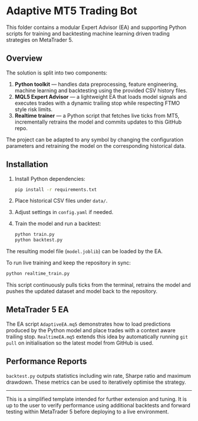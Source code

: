 # Adaptive MT5 Trading Bot

This folder contains a modular Expert Advisor (EA) and supporting Python scripts for training and
backtesting machine learning driven trading strategies on MetaTrader 5.

## Overview

The solution is split into two components:

1. **Python toolkit** — handles data preprocessing, feature engineering, machine
   learning and backtesting using the provided CSV history files.
2. **MQL5 Expert Advisor** — a lightweight EA that loads model signals and
   executes trades with a dynamic trailing stop while respecting FTMO style risk
   limits.
3. **Realtime trainer** — a Python script that fetches live ticks from MT5,
   incrementally retrains the model and commits updates to this GitHub repo.

The project can be adapted to any symbol by changing the configuration
parameters and retraining the model on the corresponding historical data.

## Installation

1. Install Python dependencies:

   ```bash
   pip install -r requirements.txt
   ```

2. Place historical CSV files under `data/`.
3. Adjust settings in `config.yaml` if needed.
4. Train the model and run a backtest:

   ```bash
   python train.py
   python backtest.py
   ```

The resulting model file (`model.joblib`) can be loaded by the EA.

To run live training and keep the repository in sync:

```bash
python realtime_train.py
```
This script continuously pulls ticks from the terminal, retrains the model and
pushes the updated dataset and model back to the repository.

## MetaTrader 5 EA

The EA script `AdaptiveEA.mq5` demonstrates how to load predictions
produced by the Python model and place trades with a context aware trailing
stop.  `RealtimeEA.mq5` extends this idea by automatically running `git pull`
on initialisation so the latest model from GitHub is used.

## Performance Reports

`backtest.py` outputs statistics including win rate, Sharpe ratio and maximum
drawdown. These metrics can be used to iteratively optimise the strategy.

---

This is a simplified template intended for further extension and tuning.  It is
up to the user to verify performance using additional backtests and forward
testing within MetaTrader 5 before deploying to a live environment.
